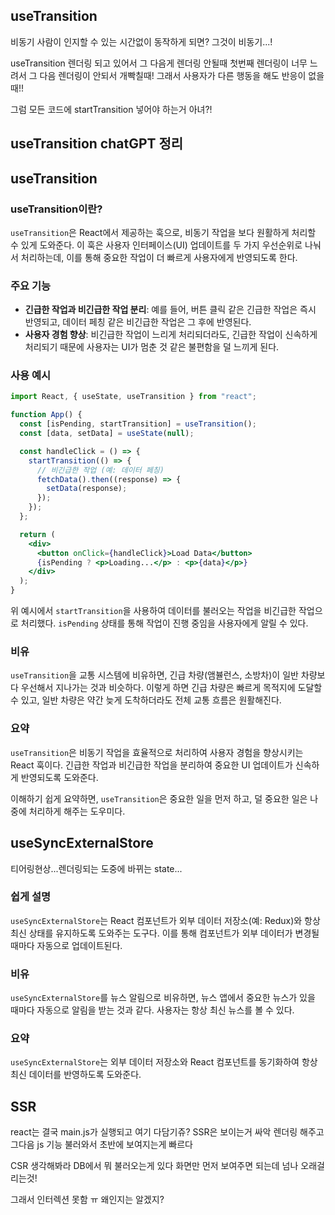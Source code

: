 ## useTransition

비동기 사람이 인지할 수 있는 시간없이 동작하게 되면? 그것이 비동기...!

useTransition
렌더링 되고 있어서 그 다음게 렌더링 안될때
첫번째 렌더링이 너무 느려서 그 다음 렌더링이 안되서 개빡칠때!
그래서 사용자가 다른 행동을 해도 반응이 없을 때!!

그럼 모든 코드에 startTransition 넣어야 하는거 아녀?!

## useTransition chatGPT 정리

## useTransition

### useTransition이란?

`useTransition`은 React에서 제공하는 훅으로, 비동기 작업을 보다 원활하게 처리할 수 있게 도와준다. 이 훅은 사용자 인터페이스(UI) 업데이트를 두 가지 우선순위로 나눠서 처리하는데, 이를 통해 중요한 작업이 더 빠르게 사용자에게 반영되도록 한다.

### 주요 기능

- **긴급한 작업과 비긴급한 작업 분리**: 예를 들어, 버튼 클릭 같은 긴급한 작업은 즉시 반영되고, 데이터 페칭 같은 비긴급한 작업은 그 후에 반영된다.
- **사용자 경험 향상**: 비긴급한 작업이 느리게 처리되더라도, 긴급한 작업이 신속하게 처리되기 때문에 사용자는 UI가 멈춘 것 같은 불편함을 덜 느끼게 된다.

### 사용 예시

```jsx
import React, { useState, useTransition } from "react";

function App() {
  const [isPending, startTransition] = useTransition();
  const [data, setData] = useState(null);

  const handleClick = () => {
    startTransition(() => {
      // 비긴급한 작업 (예: 데이터 페칭)
      fetchData().then((response) => {
        setData(response);
      });
    });
  };

  return (
    <div>
      <button onClick={handleClick}>Load Data</button>
      {isPending ? <p>Loading...</p> : <p>{data}</p>}
    </div>
  );
}
```

위 예시에서 `startTransition`을 사용하여 데이터를 불러오는 작업을 비긴급한 작업으로 처리했다. `isPending` 상태를 통해 작업이 진행 중임을 사용자에게 알릴 수 있다.

### 비유

`useTransition`을 교통 시스템에 비유하면, 긴급 차량(앰뷸런스, 소방차)이 일반 차량보다 우선해서 지나가는 것과 비슷하다. 이렇게 하면 긴급 차량은 빠르게 목적지에 도달할 수 있고, 일반 차량은 약간 늦게 도착하더라도 전체 교통 흐름은 원활해진다.

### 요약

`useTransition`은 비동기 작업을 효율적으로 처리하여 사용자 경험을 향상시키는 React 훅이다. 긴급한 작업과 비긴급한 작업을 분리하여 중요한 UI 업데이트가 신속하게 반영되도록 도와준다.

이해하기 쉽게 요약하면, `useTransition`은 중요한 일을 먼저 하고, 덜 중요한 일은 나중에 처리하게 해주는 도우미다.

## useSyncExternalStore

티어링현상...렌더링되는 도중에 바뀌는 state...

### 쉽게 설명

`useSyncExternalStore`는 React 컴포넌트가 외부 데이터 저장소(예: Redux)와 항상 최신 상태를 유지하도록 도와주는 도구다. 이를 통해 컴포넌트가 외부 데이터가 변경될 때마다 자동으로 업데이트된다.

### 비유

`useSyncExternalStore`를 뉴스 알림으로 비유하면, 뉴스 앱에서 중요한 뉴스가 있을 때마다 자동으로 알림을 받는 것과 같다. 사용자는 항상 최신 뉴스를 볼 수 있다.

### 요약

`useSyncExternalStore`는 외부 데이터 저장소와 React 컴포넌트를 동기화하여 항상 최신 데이터를 반영하도록 도와준다.

## SSR

react는 결국 main.js가 실행되고 여기 다담기쥬?
SSR은 보이는거 싸악 렌더링 해주고 그다음 js 기능 불러와서 초반에 보여지는게 빠르다

CSR 생각해봐라 DB에서 뭐 불러오는게 있다
화면만 먼저 보여주면 되는데 넘나 오래걸리는것!

그래서 인터렉션 못함 ㅠ 왜인지는 알겠지?
